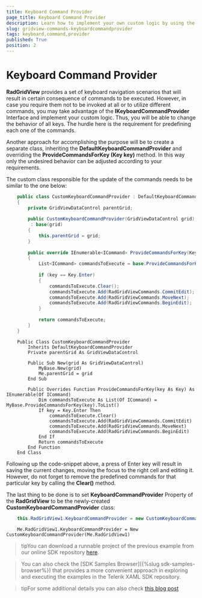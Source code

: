 ```yaml
---
title: Keyboard Command Provider
page_title: Keyboard Command Provider
description: Learn how to implement your own custom logic by using the Keyboard Command Provider in RadGridView - Telerik's {{ site.framework_name }} DataGrid.
slug: gridview-commands-keyboardcommandprovider
tags: keyboard,command,provider
published: True
position: 2
---
```


# Keyboard Command Provider


__RadGridView__ provides a set of keyboard navigation scenarios that will result in certain consequence of commands to be executed. However, in case you require them not to be invoked at all or to utilize different commands, you may take advantage of the __IKeyboardCommandProvider__ Interface and implement your custom logic. 
Thus, you will be able to change the behavior of all keys. The hurdle here is the requirement for predefining each one of the commands. 
        

Another approach for accomplishing the purpose will be to create a separate class, inheriting the __DefaultKeyboardCommandProvider__ and overriding the __ProvideCommandsForKey (Key key)__ method. In this way only the undesired behavior can be adjusted according to your requirements.
        

The custom class responsible for the update of the commands needs to be similar to the one below:
        



```C#
	public class CustomKeyboardCommandProvider : DefaultKeyboardCommandProvider
	{
	    private GridViewDataControl parentGrid;
	
	    public CustomKeyboardCommandProvider(GridViewDataControl grid)
	     : base(grid)
	    {
	        this.parentGrid = grid;
	    }
	
	    public override IEnumerable<ICommand> ProvideCommandsForKey(Key key)
	    {
	        List<ICommand> commandsToExecute = base.ProvideCommandsForKey(key).ToList();
	
	        if (key == Key.Enter)
	        {
	            commandsToExecute.Clear();
	            commandsToExecute.Add(RadGridViewCommands.CommitEdit);
	            commandsToExecute.Add(RadGridViewCommands.MoveNext);
	            commandsToExecute.Add(RadGridViewCommands.BeginEdit);
	        }
	
	        return commandsToExecute;
	    }
	}
```



```VB.NET
	Public Class CustomKeyboardCommandProvider
	    Inherits DefaultKeyboardCommandProvider
	    Private parentGrid As GridViewDataControl
	
	    Public Sub New(grid As GridViewDataControl)
	        MyBase.New(grid)
	        Me.parentGrid = grid
	    End Sub
	
	    Public Overrides Function ProvideCommandsForKey(key As Key) As IEnumerable(Of ICommand)
	        Dim commandsToExecute As List(Of ICommand) = MyBase.ProvideCommandsForKey(key).ToList()
	        If key = Key.Enter Then
	            commandsToExecute.Clear()
	            commandsToExecute.Add(RadGridViewCommands.CommitEdit)
	            commandsToExecute.Add(RadGridViewCommands.MoveNext)
	            commandsToExecute.Add(RadGridViewCommands.BeginEdit)
	        End If
	        Return commandsToExecute
	    End Function
	End Class
```


Following up the code-snippet above, a press of Enter key will result in saving the current changes,
moving the focus to the right cell and editing it. However, do not forget to remove the predefined
commands for that particular key by calling the __Clear()__ method.
        

The last thing to be done is to set __KeyboardCommandProvider__ Property of the __RadGridView__ to be the newly-created __CustomKeyboardCommandProvider__ class:
        



```C#
	this.RadGridView1.KeyboardCommandProvider = new CustomKeyboardCommandProvider(this.RadGridView1);
```





```VB.NET
	Me.RadGridView1.KeyboardCommandProvider = New CustomKeyboardCommandProvider(Me.RadGridView1)
```


>tipYou can download a runnable project of the previous example from our online SDK repository [here](https://github.com/telerik/xaml-sdk/tree/master/GridView/CustomKeyboardCommandProvider).
          
>You can also check the [SDK Samples Browser]({%slug sdk-samples-browser%}) that provides a more convenient approach in exploring and executing the examples in the Telerik XAML SDK repository. 

>tipFor some additional details you can also check [this blog post](http://blogs.telerik.com/xamlteam/posts/10-06-30/how---to-change-the-default-keyboard-behavior-in-radgridview-for-silverlight-wpf.aspx)
